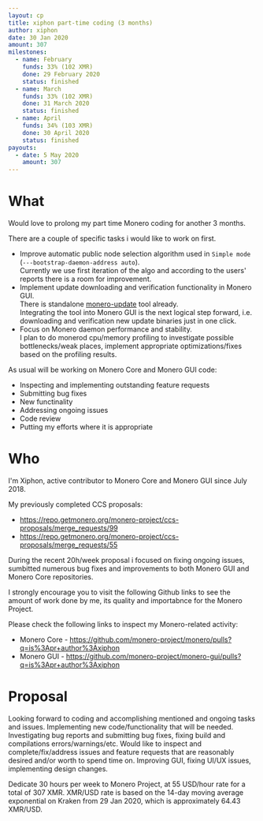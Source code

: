 ```yaml
---
layout: cp
title: xiphon part-time coding (3 months)
author: xiphon
date: 30 Jan 2020
amount: 307
milestones:
  - name: February
    funds: 33% (102 XMR)
    done: 29 February 2020
    status: finished
  - name: March
    funds: 33% (102 XMR)
    done: 31 March 2020
    status: finished
  - name: April
    funds: 34% (103 XMR)
    done: 30 April 2020
    status: finished
payouts:
  - date: 5 May 2020
    amount: 307
---
```


# What

Would love to prolong my part time Monero coding for another 3 months.  

There are a couple of specific tasks i would like to work on first.

* Improve automatic public node selection algorithm used in `Simple mode` (`---bootstrap-daemon-address auto`).  
  Currently we use first iteration of the algo and according to the users' reports there is a room for improvement.
* Implement update downloading and verification functionality in Monero GUI.  
  There is standalone [monero-update](https://github.com/moneromooo-monero/monero-update) tool already.  
  Integrating the tool into Monero GUI is the next logical step forward, i.e. downloading and verification new update binaries just in one click.
* Focus on Monero daemon performance and stability.  
  I plan to do monerod cpu/memory profiling to investigate possible bottlenecks/weak places, implement appropriate optimizations/fixes based on the profiling results.

As usual will be working on Monero Core and Monero GUI code:
* Inspecting and implementing outstanding feature requests
* Submitting bug fixes
* New functinality
* Addressing ongoing issues
* Code review
* Putting my efforts where it is appropriate

# Who

I'm Xiphon, active contributor to Monero Core and Monero GUI since July 2018.  

My previously completed CCS proposals: 
* https://repo.getmonero.org/monero-project/ccs-proposals/merge_requests/99
* https://repo.getmonero.org/monero-project/ccs-proposals/merge_requests/55  

During the recent 20h/week proposal i focused on fixing ongoing issues, sumbitted numerous bug fixes and improvements to both Monero GUI and Monero Core repositories.

I strongly encourage you to visit the following Github links to see the amount of work done by me, its quality and importabnce for the Monero Project.

Please check the following links to inspect my Monero-related activity:  
- Monero Core - https://github.com/monero-project/monero/pulls?q=is%3Apr+author%3Axiphon
- Monero GUI - https://github.com/monero-project/monero-gui/pulls?q=is%3Apr+author%3Axiphon

# Proposal

Looking forward to coding and accomplishing mentioned and ongoing tasks and issues. Implementing new code/functionality that will be needed. Investigating bug reports and submitting bug fixes, fixing build and compilations errors/warnings/etc. Would like to inspect and complete/fix/address issues and feature requests that are reasonably desired and/or worth to spend time on. Improving GUI, fixing UI/UX issues, implementing design changes.

Dedicate 30 hours per week to Monero Project, at 55 USD/hour rate for a total of 307 XMR. XMR/USD rate is based on the 14-day moving average exponential on Kraken from 29 Jan 2020, which is approximately 64.43 XMR/USD.
